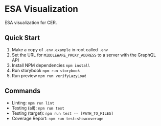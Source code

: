ESA Visualization
=================

ESA visualization for CER.

Quick Start
-----------

1. Make a copy of `.env.example` in root called `.env`
2. Set the URL for `MIDDLEWARE_PROXY_ADDRESS` to a server with the GraphQL API
3. Install NPM dependencies `npm install`
4. Run storybook `npm run storybook`
5. Run preview `npm run verifyLazyLoad`

Commands
--------

- Linting: `npm run lint`
- Testing (all): `npm run test`
- Testing (target): `npm run test -- [PATH_TO_FILES]`
- Coverage Report: `npm run test:showcoverage`
